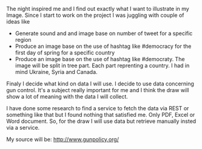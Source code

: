 The night inspired me and I find out exactly what I want to illustrate in my Image. Since I start to work on the project
I was juggling with couple of ideas like

- Generate sound and and image base on number of tweet for a specific region
- Produce an image base  on the use of hashtag like #democracy for the first day of spring for a specific country
- Produce an image base  on the use of hashtag like #democraty. The image will be split  in tree part. Each part 
  reprenting a country. I had in mind Ukraine, Syria and Canada.
  
Finaly I decide what kind on data I will use. I decide to use data concerning gun control. It's a subject really
important for me and I think the draw will show a lot of meaning with the data I will collect.

I have done some research to find a service to fetch the data via REST or something like that but I found nothing that satisfied me.
Only PDF, Excel or Word document. So, for the draw I will use data but retrieve manually insted via a service.

My source will be: 
http://www.gunpolicy.org/
